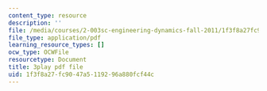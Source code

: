 ```yaml
---
content_type: resource
description: ''
file: /media/courses/2-003sc-engineering-dynamics-fall-2011/1f3f8a27fc9047a5119296a880fcf44c_wzEqF_UQkks.pdf
file_type: application/pdf
learning_resource_types: []
ocw_type: OCWFile
resourcetype: Document
title: 3play pdf file
uid: 1f3f8a27-fc90-47a5-1192-96a880fcf44c
---
```

